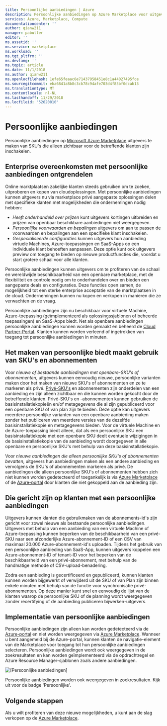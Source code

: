 ```yaml
---
title: Persoonlijke aanbiedingen | Azure
description: Persoonlijke aanbiedingen op Azure Marketplace voor uitgevers van app- en service.
services: Azure, Marketplace, Compute
documentationcenter: ''
author: qianw211
manager: pabutler
editor: ''
ms.assetid: ''
ms.service: marketplace
ms.workload: ''
ms.tgt_pltfrm: ''
ms.devlang: ''
ms.topic: article
ms.date: 11/1/2018
ms.author: qianw211
ms.openlocfilehash: 1efe65feaac6e71437958451e8c1a44027495fce
ms.sourcegitcommit: eba6841a8b8c3cb78c94afe703d4f83bf0dcab13
ms.translationtype: MT
ms.contentlocale: nl-NL
ms.lasthandoff: 11/29/2018
ms.locfileid: "52620010"
---
```

# <a name="private-offers"></a>Persoonlijke aanbiedingen

Persoonlijke aanbiedingen op [Microsoft Azure Marketplace](https://azuremarketplace.microsoft.com/) uitgevers te maken van SKU's die alleen zichtbaar voor de betreffende klanten zijn inschakelen.

## <a name="unlock-enterprise-deals-with-private-offers"></a>Enterprise overeenkomsten met persoonlijke aanbiedingen ontgrendelen

Online marktplaatsen zakelijke klanten steeds gebruiken om te zoeken, uitproberen en kopen van cloudoplossingen. Met persoonlijke aanbiedingen kunnen uitgevers nu via marketplace privé aangepaste oplossingen delen met specifieke klanten met mogelijkheden die ondernemingen nodig hebben:

- *Heeft onderhandeld over prijzen* kunt uitgevers kortingen uitbreiden en prijzen van openbaar beschikbare aanbiedingen niet weergegeven.
- *Persoonlijke voorwaarden en bepalingen* uitgevers om aan te passen de voorwaarden en bepalingen aan een specifieke klant inschakelen.
- *Gespecialiseerde configuraties* kunnen uitgevers hun aanbieding virtuele Machines, Azure-toepassingen en SaaS-Apps op een individuele klant behoeften aanpassen. Deze optie kunt ook uitgevers preview om toegang te bieden op nieuwe productfuncties die, voordat u start grotere schaal voor alle klanten.

Persoonlijke aanbiedingen kunnen uitgevers om te profiteren van de schaal en wereldwijde beschikbaarheid van een openbare marketplace, met de flexibiliteit en controle nodig om te onderhandelen over en bieden een aangepaste deals en configuraties. Deze functies open samen, de mogelijkheid tot een sterke enterprise acceptatie van de marktplaatsen in de cloud.  Ondernemingen kunnen nu kopen en verkopen in manieren die ze verwachten en de vraag.

Persoonlijke aanbiedingen zijn nu beschikbaar voor virtuele Machine, Azure-toepassing (geïmplementeerd als oplossingssjablonen of beheerde toepassingen) en SaaS-Apps biedt. Net als openbare aanbiedingen persoonlijke aanbiedingen kunnen worden gemaakt en beheerd de [Cloud Partner-Portal](https://docs.microsoft.com/azure/marketplace/cloud-partner-portal-orig/cloud-partner-portal-azure-private-skus).  Klanten kunnen worden verleend of ingetrokken van toegang tot persoonlijke aanbiedingen in minuten.

## <a name="creating-private-offers-using-skus-and-plans"></a>Het maken van persoonlijke biedt maakt gebruik van SKU's en abonnementen

Voor *nieuwe of bestaande aanbiedingen met openbare-SKU's of abonnementen*, uitgevers kunnen eenvoudig nieuwe, persoonlijke varianten maken door het maken van nieuwe SKU's of abonnementen en ze te markeren als privé.  [Privé-SKU's](https://docs.microsoft.com/azure/marketplace/cloud-partner-portal-orig/cloud-partner-portal-azure-private-skus) en abonnementen zijn onderdelen van een aanbieding en zijn alleen zichtbaar en die kunnen worden gekocht door de betreffende klanten. Privé-SKU's en -abonnementen kunnen gebruiken de basisinstallatiekopieën en/of metagegevens die al zijn gepubliceerd voor een openbare SKU of van plan zijn te bieden. Deze optie kan uitgevers meerdere persoonlijke varianten van een openbare aanbieding maken zonder het publiceren van meerdere versies van de dezelfde basisinstallatiekopie en metagegevens bieden. Voor de virtuele Machine en de Azure-toepassing biedt alleen, dat als een persoonlijke SKU een basisinstallatiekopie met een openbare SKU deelt eventuele wijzigingen in de basisinstallatiekopie van de aanbieding wordt doorgegeven in alle openbare en persoonlijke SKU's met behulp van deze basisinstallatiekopie.

Voor *nieuwe aanbiedingen die alleen persoonlijke SKU's of abonnementen bevatten*, uitgevers hun aanbiedingen maken als een andere aanbieding en vervolgens de SKU's of abonnementen markeren als privé. De aanbiedingen die alleen persoonlijke SKU's of abonnementen hebben zich niet kunnen worden gedetecteerd of toegankelijk is via [Azure Marketplace](https://azuremarketplace.microsoft.com) of de [Azure-portal](https://azure.microsoft.com/features/azure-portal/) door klanten die niet gekoppeld aan de aanbieding zijn.

## <a name="targeting-customers-with-private-offers"></a>Die gericht zijn op klanten met een persoonlijke aanbiedingen
Uitgevers kunnen klanten die gebruikmaken van de abonnements-id's zijn gericht voor zowel nieuwe als bestaande persoonlijke aanbiedingen. Uitgevers met behulp van een aanbieding van een virtuele Machine of Azure-toepassing kunnen beperken van de beschikbaarheid van een privé-SKU naar een afzonderlijke Azure-abonnement-ID of een CSV van maximaal 20.000 Azure-abonnement-id's uploaden. Tijdens het gebruik van een persoonlijke aanbieding van SaaS-App, kunnen uitgevers koppelen een Azure-abonnement-ID of tenant-ID voor het beperken van de beschikbaarheid van een privé-abonnement, met behulp van de handmatige methode of CSV-upload-benadering.

Zodra een aanbieding is gecertificeerd en gepubliceerd, kunnen klanten kunnen worden bijgewerkt of verwijderd uit de SKU of van Plan zijn binnen enkele minuten met behulp van de functie voor synchronisatie privé-abonnementen. Op deze manier kunt snel en eenvoudig de lijst van de klanten waarop de persoonlijke SKU of de planning wordt weergegeven zonder recertifying of de aanbieding publiceren bijwerken-uitgevers.

## <a name="deploying-private-offers"></a>Implementatie van persoonlijke aanbiedingen

Persoonlijke aanbiedingen zijn alleen kan worden gedetecteerd via de [Azure-portal](https://azure.microsoft.com/features/azure-portal/) en niet worden weergegeven via [Azure Marketplace](https://azuremarketplace.microsoft.com). Wanneer u bent aangemeld bij de Azure-portal, kunnen klanten de navigatie-element van de Marketplace voor toegang tot hun persoonlijke aanbiedingen selecteren. Persoonlijke aanbiedingen wordt ook weergegeven in de zoekresultaten en kan worden geïmplementeerd via de opdrachtregel en Azure Resource Manager-sjablonen zoals andere aanbiedingen.

![[Persoonlijke aanbiedingen]](./media/marketplace-publishers-guide/private-offer.png)

Persoonlijke aanbiedingen worden ook weergegeven in zoekresultaten. Kijk uit voor de badge 'Persoonlijke'.

## <a name="next-steps"></a>Volgende stappen

Als u wilt profiteren van deze nieuwe mogelijkheden, u kunt aan de slag verkopen op de [Azure Marketplace](https://azuremarketplace.microsoft.com/sell).
